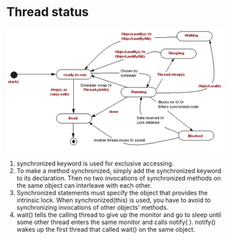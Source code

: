 # Thread status

![Thread status](../.gitbook/assets/image%20%284%29.png)

1. synchronized keyword is used for exclusive accessing. 
2. To make a method synchronized, simply add the synchronized keyword to its declaration. Then no two invocations of synchronized methods on the same object can interleave with each other. 
3. Synchronized statements must specify the object that provides the intrinsic lock. When synchronized\(this\) is used, you have to avoid to synchronizing invocations of other objects' methods.
4. wait\(\) tells the calling thread to give up the monitor and go to sleep until some other thread enters the same monitor and calls notify\( \). notify\(\) wakes up the first thread that called wait\(\) on the same object.



